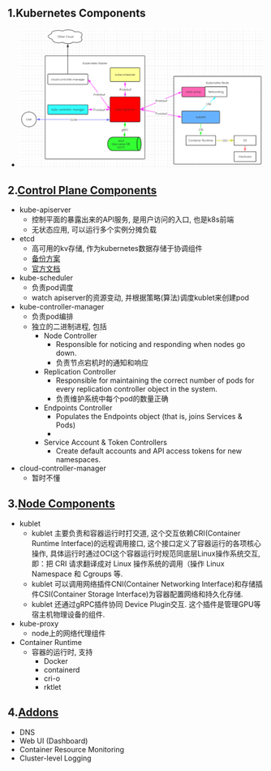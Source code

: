 ## 1.Kubernetes Components
 - ![avatar](images/kubernetes-architecture.png)
## 2.[Control Plane Components](https://kubernetes.io/docs/concepts/overview/components/#control-plane-components)
 - kube-apiserver
   - 控制平面的暴露出来的API服务, 是用户访问的入口, 也是k8s前端
   - 无状态应用, 可以运行多个实例分摊负载
 - etcd
   - 高可用的kv存储, 作为kubernetes数据存储于协调组件
   - [备份方案](https://kubernetes.io/docs/tasks/administer-cluster/configure-upgrade-etcd/#backing-up-an-etcd-cluster)
   - [官方文档](https://etcd.io/)
 - kube-scheduler
   - 负责pod调度
   - watch apiserver的资源变动, 并根据策略(算法)调度kublet来创建pod
 - kube-controller-manager
   - 负责pod编排
   - 独立的二进制进程, 包括
     - Node Controller
       - Responsible for noticing and responding when nodes go down.
       - 负责节点宕机时的通知和响应
     - Replication Controller
       - Responsible for maintaining the correct number of pods for every replication controller object in the system.
       - 负责维护系统中每个pod的数量正确
     - Endpoints Controller
       - Populates the Endpoints object (that is, joins Services & Pods)
       - 
     - Service Account & Token Controllers
       - Create default accounts and API access tokens for new namespaces.
 - cloud-controller-manager
   - 暂时不懂
## 3.[Node Components](https://kubernetes.io/docs/concepts/overview/components/#node-components)
 - kublet
   - kublet 主要负责和容器运行时打交道, 这个交互依赖CRI(Container Runtime Interface)的远程调用接口, 这个接口定义了容器运行的各项核心操作, 具体运行时通过OCI这个容器运行时规范同底层Linux操作系统交互, 即：把 CRI 请求翻译成对 Linux 操作系统的调用（操作 Linux Namespace 和 Cgroups 等.
   - kublet 可以调用网络插件CNI(Container Networking Interface)和存储插件CSI(Container Storage Interface)为容器配置网络和持久化存储.
   - kublet 还通过gRPC插件协同 Device Plugin交互. 这个插件是管理GPU等宿主机物理设备的组件.
 - kube-proxy
   - node上的网络代理组件
 - Container Runtime
   - 容器的运行时, 支持
     - Docker
     - containerd
     - cri-o
     - rktlet
## 4.[Addons](https://kubernetes.io/docs/concepts/overview/components/#addons)
 - DNS
 - Web UI (Dashboard)
 - Container Resource Monitoring
 - Cluster-level Logging 